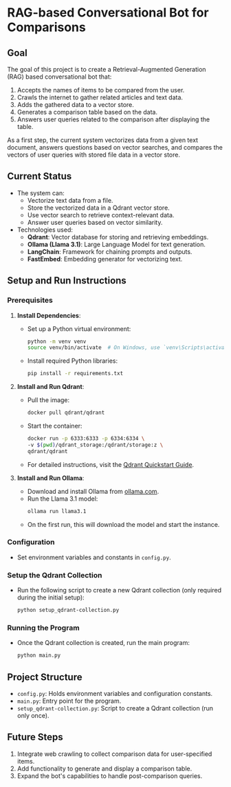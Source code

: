 # RAG-based Conversational Bot for Comparisons

## Goal
The goal of this project is to create a Retrieval-Augmented Generation (RAG) based conversational bot that:
1. Accepts the names of items to be compared from the user.
2. Crawls the internet to gather related articles and text data.
3. Adds the gathered data to a vector store.
4. Generates a comparison table based on the data.
5. Answers user queries related to the comparison after displaying the table.

As a first step, the current system vectorizes data from a given text document, answers questions based on vector searches, and compares the vectors of user queries with stored file data in a vector store.

## Current Status
- The system can:
  - Vectorize text data from a file.
  - Store the vectorized data in a Qdrant vector store.
  - Use vector search to retrieve context-relevant data.
  - Answer user queries based on vector similarity.
- Technologies used:
  - **Qdrant**: Vector database for storing and retrieving embeddings.
  - **Ollama (Llama 3.1)**: Large Language Model for text generation.
  - **LangChain**: Framework for chaining prompts and outputs.
  - **FastEmbed**: Embedding generator for vectorizing text.

## Setup and Run Instructions

### Prerequisites
1. **Install Dependencies**:
   - Set up a Python virtual environment:
     ```bash
     python -m venv venv
     source venv/bin/activate  # On Windows, use `venv\Scripts\activate`
     ```
   - Install required Python libraries:
     ```bash
     pip install -r requirements.txt
     ```

2. **Install and Run Qdrant**:
   - Pull the image:
     ```bash
     docker pull qdrant/qdrant
     ```
   - Start the container:
     ```bash
     docker run -p 6333:6333 -p 6334:6334 \
     -v $(pwd)/qdrant_storage:/qdrant/storage:z \
     qdrant/qdrant
     ```
   - For detailed instructions, visit the [Qdrant Quickstart Guide](https://qdrant.tech/documentation/quickstart/).


3. **Install and Run Ollama**:
   - Download and install Ollama from [ollama.com](https://ollama.com/).
   - Run the Llama 3.1 model:
     ```bash
     ollama run llama3.1
     ```
   - On the first run, this will download the model and start the instance.

### Configuration
- Set environment variables and constants in `config.py`.

### Setup the Qdrant Collection
- Run the following script to create a new Qdrant collection (only required during the initial setup):
  ```bash
  python setup_qdrant-collection.py
  ```

### Running the Program
- Once the Qdrant collection is created, run the main program:
  ```bash
  python main.py
  ```

## Project Structure
- `config.py`: Holds environment variables and configuration constants.
- `main.py`: Entry point for the program.
- `setup_qdrant-collection.py`: Script to create a Qdrant collection (run only once).

## Future Steps
1. Integrate web crawling to collect comparison data for user-specified items.
2. Add functionality to generate and display a comparison table.
3. Expand the bot's capabilities to handle post-comparison queries.

